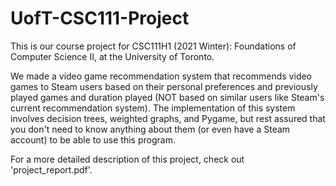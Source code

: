 # UofT-CSC111-Project
This is our course project for CSC111H1 (2021 Winter): Foundations of Computer Science II, at the University of Toronto.

We made a video game recommendation system that recommends video games to Steam users based on their personal preferences and previously played games and duration played (NOT based on similar users like Steam's current recommendation system). The implementation of this system involves decision trees, weighted graphs, and Pygame, but rest assured that you don't need to know anything about them (or even have a Steam account) to be able to use this program.

For a more detailed description of this project, check out 'project_report.pdf'.  
